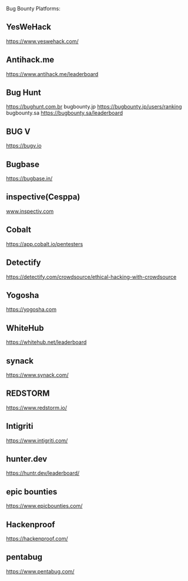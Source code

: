 Bug Bounty Platforms:
## YesWeHack
 https://www.yeswehack.com/
## Antihack.me
https://www.antihack.me/leaderboard
## Bug Hunt 
https://bughunt.com.br
bugbounty.jp 
https://bugbounty.jp/users/ranking
bugbounty.sa 
https://bugbounty.sa/leaderboard
## BUG V
https://bugv.io
## Bugbase
https://bugbase.in/
## inspective(Cesppa)
www.inspectiv.com
## Cobalt
https://app.cobalt.io/pentesters
## Detectify
https://detectify.com/crowdsource/ethical-hacking-with-crowdsource
## Yogosha
https://yogosha.com
## WhiteHub
https://whitehub.net/leaderboard
## synack
https://www.synack.com/
## REDSTORM
https://www.redstorm.io/
## Intigriti
https://www.intigriti.com/
## hunter.dev
https://huntr.dev/leaderboard/
## epic bounties
https://www.epicbounties.com/
## Hackenproof
https://hackenproof.com/
## pentabug
https://www.pentabug.com/
